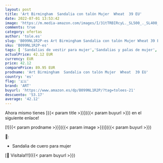 ```yaml
---
layout: post
title: 'Art Birmingham  Sandalia con talón Mujer  Wheat  39 EU'
date: 2022-07-01 13:53:42
image: 'https://m.media-amazon.com/images/I/31tTRBIRcyL._SL500_._SL400_.jpg'
comments: true
category: ofertas
author: 'tole.es'
slug: 'B099NL1R2P-es Art Birmingham Sandalia con talón Mujer Wheat 39 EU'
sku: 'B099NL1R2P-es'
tags: [ 'Sandalias de vestir para mujer','Sandalias y palas de mujer','Zapatos','Zapatos para mujer','Zapatos y complementos','art','sandalia','🇪🇸', ]
actualPrice: 42.12 EUR
currency: EUR
price: 42.12
comparePrice: 89.95 EUR
prodname: 'Art Birmingham  Sandalia con talón Mujer  Wheat  39 EU'
country: 'es'
flag: '🇪🇸'
brand: 'ART'
buyurl: 'https://www.amazon.es/dp/B099NL1R2P/?tag=tolees-21'
descuento: '53.17'
average: '42.12'
---
```


Ahora mismo tienes [{{< param title >}}]({{< param buyurl >}}) en el siguiente enlace!

[![{{< param prodname >}}]({{< param image >}})]({{< param buyurl >}})

🔎:

- Sandalia de cuero para mujer

[🛒 Visítala!!!]({{< param buyurl >}})
